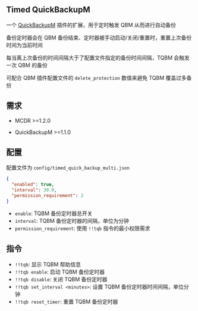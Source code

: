 Timed QuickBackupM
-------

一个 [QuickBackupM](https://github.com/TISUnion/QuickBackupM) 插件的扩展，用于定时触发 QBM 从而进行自动备份

备份定时器会在 QBM 备份结束、定时器被手动启动/关闭/重置时，重置上次备份时间为当前时间

每当离上次备份的时间间隔大于了配置文件指定的备份时间间隔，TQBM 会触发一次 QBM 的备份

可配合 QBM 插件配置文件的 `delete_protection` 数值来避免 TQBM 覆盖过多备份

## 需求

- MCDR >=1.2.0

- QuickBackupM >=1.1.0

## 配置

配置文件为 `config/timed_quick_backup_multi.json`

```json
{
  "enabled": true,
  "interval": 30.0,
  "permission_requirement": 2
}
```

- `enable`: TQBM 备份定时器总开关
- `interval`: TQBM 备份定时器的间隔，单位为分钟
- `permission_requirement`: 使用 `!!tqb` 指令的最小权限需求

## 指令

- `!!tqb`: 显示 TQBM 帮助信息
- `!!tqb enable`: 启动 TQBM 备份定时器
- `!!tqb disable`: 关闭 TQBM 备份定时器
- `!!tqb set_interval <minutes>`: 设置 TQBM 备份定时器时间间隔，单位分钟
- `!!tqb reset_timer`: 重置 TQBM 备份定时器
